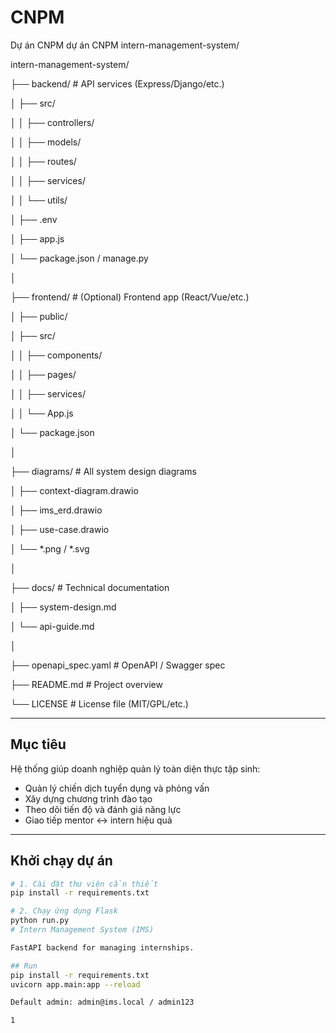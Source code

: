 # CNPM
Dự án CNPM
dự án CNPM intern-management-system/

intern-management-system/

├── backend/                  # API services (Express/Django/etc.)

│   ├── src/

│   │   ├── controllers/

│   │   ├── models/

│   │   ├── routes/

│   │   ├── services/

│   │   └── utils/

│   ├── .env

│   ├── app.js

│   └── package.json / manage.py

│

├── frontend/                 # (Optional) Frontend app (React/Vue/etc.)

│   ├── public/

│   ├── src/

│   │   ├── components/

│   │   ├── pages/

│   │   ├── services/

│   │   └── App.js

│   └── package.json

│

├── diagrams/                # All system design diagrams

│   ├── context-diagram.drawio

│   ├── ims_erd.drawio

│   ├── use-case.drawio

│   └── *.png / *.svg

│

├── docs/                    # Technical documentation

│   ├── system-design.md

│   └── api-guide.md

│

├── openapi_spec.yaml        # OpenAPI / Swagger spec

├── README.md                # Project overview

└── LICENSE                  # License file (MIT/GPL/etc.)

---

##  Mục tiêu

Hệ thống giúp doanh nghiệp quản lý toàn diện thực tập sinh:
- Quản lý chiến dịch tuyển dụng và phỏng vấn
- Xây dựng chương trình đào tạo
- Theo dõi tiến độ và đánh giá năng lực
- Giao tiếp mentor ↔ intern hiệu quả

---

##  Khởi chạy dự án

```bash
# 1. Cài đặt thư viện cần thiết
pip install -r requirements.txt

# 2. Chạy ứng dụng Flask
python run.py
# Intern Management System (IMS)

FastAPI backend for managing internships.

## Run
pip install -r requirements.txt
uvicorn app.main:app --reload

Default admin: admin@ims.local / admin123

1
